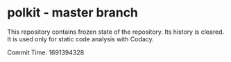 # polkit - master branch

This repository contains frozen state of the repository.
Its history is cleared. It is used only for static code
analysis with Codacy.

Commit Time: 1691394328